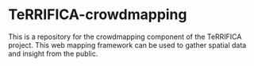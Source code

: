 # TeRRIFICA-crowdmapping
This is a repository for the crowdmapping component of the TeRRIFICA project. This web mapping framework can be used to gather spatial data and insight from the public.
